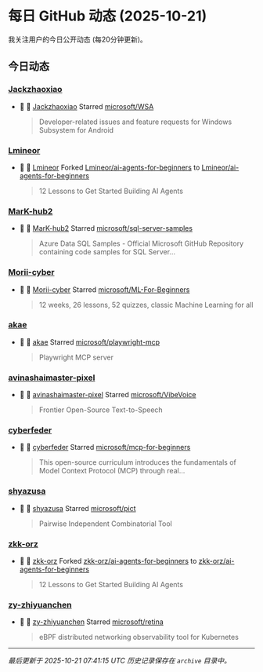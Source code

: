 # 每日 GitHub 动态 (2025-10-21)

我关注用户的今日公开动态 (每20分钟更新)。

## 今日动态

### [Jackzhaoxiao](https://github.com/Jackzhaoxiao)
- 🌟 👤 [Jackzhaoxiao](https://github.com/Jackzhaoxiao) Starred [microsoft/WSA](https://github.com/microsoft/WSA)
  > Developer-related issues and feature requests for Windows Subsystem for Android

### [Lmineor](https://github.com/Lmineor)
- 🍴 👤 [Lmineor](https://github.com/Lmineor) Forked [Lmineor/ai-agents-for-beginners](https://github.com/Lmineor/ai-agents-for-beginners) to [Lmineor/ai-agents-for-beginners](https://github.com/Lmineor/ai-agents-for-beginners)
  > 12 Lessons to Get Started Building AI Agents

### [MarK-hub2](https://github.com/MarK-hub2)
- 🌟 👤 [MarK-hub2](https://github.com/MarK-hub2) Starred [microsoft/sql-server-samples](https://github.com/microsoft/sql-server-samples)
  > Azure Data SQL Samples - Official Microsoft GitHub Repository containing code samples for SQL Server...

### [Morii-cyber](https://github.com/Morii-cyber)
- 🌟 👤 [Morii-cyber](https://github.com/Morii-cyber) Starred [microsoft/ML-For-Beginners](https://github.com/microsoft/ML-For-Beginners)
  > 12 weeks, 26 lessons, 52 quizzes, classic Machine Learning for all

### [akae](https://github.com/akae)
- 🌟 👤 [akae](https://github.com/akae) Starred [microsoft/playwright-mcp](https://github.com/microsoft/playwright-mcp)
  > Playwright MCP server

### [avinashaimaster-pixel](https://github.com/avinashaimaster-pixel)
- 🌟 👤 [avinashaimaster-pixel](https://github.com/avinashaimaster-pixel) Starred [microsoft/VibeVoice](https://github.com/microsoft/VibeVoice)
  > Frontier Open-Source Text-to-Speech

### [cyberfeder](https://github.com/cyberfeder)
- 🌟 👤 [cyberfeder](https://github.com/cyberfeder) Starred [microsoft/mcp-for-beginners](https://github.com/microsoft/mcp-for-beginners)
  > This open-source curriculum introduces the fundamentals of Model Context Protocol (MCP) through real...

### [shyazusa](https://github.com/shyazusa)
- 🌟 👤 [shyazusa](https://github.com/shyazusa) Starred [microsoft/pict](https://github.com/microsoft/pict)
  > Pairwise Independent Combinatorial Tool

### [zkk-orz](https://github.com/zkk-orz)
- 🍴 👤 [zkk-orz](https://github.com/zkk-orz) Forked [zkk-orz/ai-agents-for-beginners](https://github.com/zkk-orz/ai-agents-for-beginners) to [zkk-orz/ai-agents-for-beginners](https://github.com/zkk-orz/ai-agents-for-beginners)
  > 12 Lessons to Get Started Building AI Agents

### [zy-zhiyuanchen](https://github.com/zy-zhiyuanchen)
- 🌟 👤 [zy-zhiyuanchen](https://github.com/zy-zhiyuanchen) Starred [microsoft/retina](https://github.com/microsoft/retina)
  > eBPF distributed networking observability tool for Kubernetes


---
*最后更新于 2025-10-21 07:41:15 UTC*
*历史记录保存在 `archive` 目录中。*
